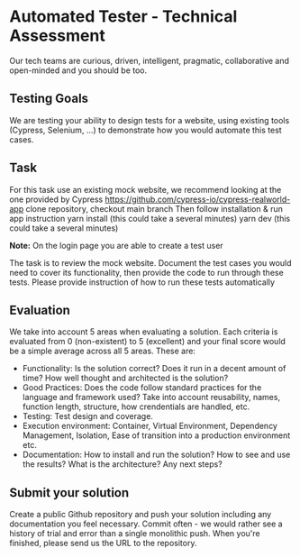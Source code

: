 # Automated Tester - Technical Assessment

Our tech teams are curious, driven, intelligent, pragmatic, collaborative and open-minded and you should be too.

## Testing Goals
We are testing your ability to design tests for a website, using existing tools (Cypress, Selenium, …) to demonstrate how you would automate this test cases.

## Task
For this task use an existing mock website, we recommend looking at the one provided by Cypress
https://github.com/cypress-io/cypress-realworld-app
clone repository, checkout main branch
Then follow installation & run app instruction 
yarn install (this could take a several minutes)
yarn dev (this could take a several  minutes)

**Note:** On the login page you are able to create a test user

The task is to review the mock website. Document the test cases you would need to cover its functionality, then provide the code to run through these tests. Please provide instruction of how to run these tests automatically 

## Evaluation
We take into account 5 areas when evaluating a solution. Each criteria is evaluated from 0 (non-existent) to 5 (excellent) and your final score would be a simple average across all 5 areas. These are:

- Functionality: Is the solution correct? Does it run in a decent amount of time? How well thought and architected is the solution?
- Good Practices: Does the code follow standard practices for the language and framework used? Take into account reusability, names, function length, structure, how crendentials are handled, etc.
- Testing: Test design and coverage.
- Execution environment: Container, Virtual Environment, Dependency Management, Isolation, Ease of transition into a production environment etc.
- Documentation: How to install and run the solution? How to see and use the results? What is the architecture? Any next steps? 

## Submit your solution	
Create a public Github repository and push your solution including any documentation you feel necessary. Commit often - we would rather see a history of trial and error than a single monolithic push. When you're finished, please send us the URL to the repository. 
